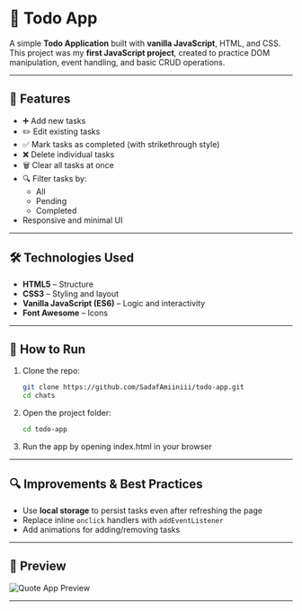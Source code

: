 # 📝 Todo App

A simple **Todo Application** built with **vanilla JavaScript**, HTML, and CSS.  
This project was my **first JavaScript project**, created to practice DOM manipulation, event handling, and basic CRUD operations.

---

## 🚀 Features

- ➕ Add new tasks
- ✏️ Edit existing tasks
- ✅ Mark tasks as completed (with strikethrough style)
- ❌ Delete individual tasks
- 🗑️ Clear all tasks at once
- 🔍 Filter tasks by:
  - All
  - Pending
  - Completed
- Responsive and minimal UI

---

## 🛠️ Technologies Used

- **HTML5** – Structure
- **CSS3** – Styling and layout
- **Vanilla JavaScript (ES6)** – Logic and interactivity
- **Font Awesome** – Icons

---

## 🚀 How to Run

1. Clone the repo:
   ```bash
   git clone https://github.com/SadafAmiiniii/todo-app.git
   cd chats
2. Open the project folder:
      ```bash
      cd todo-app
3. Run the app by opening index.html in your browser

---

## 🔍 Improvements & Best Practices  

- Use **local storage** to persist tasks even after refreshing the page  
- Replace inline `onclick` handlers with `addEventListener`  
- Add animations for adding/removing tasks 

---

## 📸 Preview

![Quote App Preview](./todoAppPreview.gif)

---


